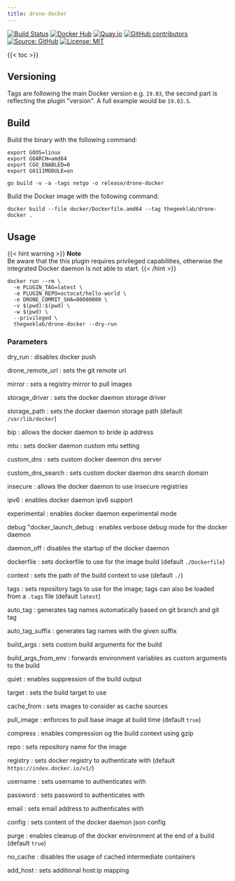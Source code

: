 ```yaml
---
title: drone-docker
---
```


[![Build Status](https://img.shields.io/drone/build/thegeeklab/drone-docker?logo=drone&server=https%3A%2F%2Fdrone.thegeeklab.de)](https://drone.thegeeklab.de/thegeeklab/drone-docker)
[![Docker Hub](https://img.shields.io/badge/dockerhub-latest-blue.svg?logo=docker&logoColor=white)](https://hub.docker.com/r/thegeeklab/drone-docker)
[![Quay.io](https://img.shields.io/badge/quay-latest-blue.svg?logo=docker&logoColor=white)](https://quay.io/repository/thegeeklab/drone-docker)
[![GitHub contributors](https://img.shields.io/github/contributors/thegeeklab/drone-docker)](https://github.com/thegeeklab/drone-docker/graphs/contributors)
[![Source: GitHub](https://img.shields.io/badge/source-github-blue.svg?logo=github&logoColor=white)](https://github.com/thegeeklab/drone-docker)
[![License: MIT](https://img.shields.io/github/license/thegeeklab/drone-docker)](https://github.com/thegeeklab/drone-docker/blob/main/LICENSE)

<!-- prettier-ignore-start -->
<!-- spellchecker-disable -->
{{< toc >}}
<!-- spellchecker-enable -->
<!-- prettier-ignore-end -->

## Versioning

Tags are following the main Docker version e.g. `19.03`, the second part is reflecting the plugin "version". A full example would be `19.03.5`.

## Build

Build the binary with the following command:

```Shell
export GOOS=linux
export GOARCH=amd64
export CGO_ENABLED=0
export GO111MODULE=on

go build -v -a -tags netgo -o release/drone-docker
```

Build the Docker image with the following command:

```Shell
docker build --file docker/Dockerfile.amd64 --tag thegeeklab/drone-docker .
```

## Usage

{{< hint warning >}}
**Note**\
Be aware that the this plugin requires privileged capabilities, otherwise the
integrated Docker daemon is not able to start.
{{< /hint >}}

```Shell
docker run --rm \
  -e PLUGIN_TAG=latest \
  -e PLUGIN_REPO=octocat/hello-world \
  -e DRONE_COMMIT_SHA=00000000 \
  -v $(pwd):$(pwd) \
  -w $(pwd) \
  --privileged \
  thegeeklab/drone-docker --dry-run
```

### Parameters

dry_run
: disables docker push

drone_remote_url
: sets the git remote url

mirror
: sets a registry mirror to pull images

storage_driver
: sets the docker daemon storage driver

storage_path
: sets the docker daemon storage path (default `/var/lib/docker`)

bip
: allows the docker daemon to bride ip address

mtu
: sets docker daemon custom mtu setting

custom_dns
: sets custom docker daemon dns server

custom_dns_search
: sets custom docker daemon dns search domain

insecure
: allows the docker daemon to use insecure registries

ipv6
: enables docker daemon ipv6 support

experimental
: enables docker daemon experimental mode

debug "docker_launch_debug
: enables verbose debug mode for the docker daemon

daemon_off
: disables the startup of the docker daemon

dockerfile
: sets dockerfile to use for the image build (default `./Dockerfile`)

context
: sets the path of the build context to use (default `./`)

tags
: sets repository tags to use for the image; tags can also be loaded from a `.tags` file (default `latest`)

auto_tag
: generates tag names automatically based on git branch and git tag

auto_tag_suffix
: generates tag names with the given suffix

build_args
: sets custom build arguments for the build

build_args_from_env
: forwards environment variables as custom arguments to the build

quiet
: enables suppression of the build output

target
: sets the build target to use

cache_from
: sets images to consider as cache sources

pull_image
: enforces to pull base image at build time (default `true`)

compress
: enables compression og the build context using gzip

repo
: sets repository name for the image

registry
: sets docker registry to authenticate with (default `https://index.docker.io/v1/`)

username
: sets username to authenticates with

password
: sets password to authenticates with

email
: sets email address to authenticates with

config
: sets content of the docker daemon json config

purge
: enables cleanup of the docker environment at the end of a build (default `true`)

no_cache
: disables the usage of cached intermediate containers

add_host
: sets additional host:ip mapping
